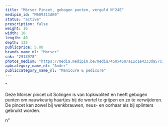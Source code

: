 ```yaml
---
title: "Mörser Pincet, gebogen punten, verguld N°24E"
medipim_id: "M609311AE0"
status: "active"
prescription: false
weight: 16
width: 10
length: 40
depth: 135
publicprice: 5.00
brands_name_nl: "Morser"
cnk: "2913978"
photos_medium: "https://media.medipim.be/media/450x450/a11c1e4333da57c1398119bbab860787f107e883.jpg"
apbcategory_name_nl: "Ander"
publiccategory_name_nl: "Manicure & pedicure"
---
```

"<p>Deze Mörser pincet uit Solingen is van topkwaliteit en heeft gebogen punten om nauwkeurig haartjes bij de wortel te grijpen en zo te verwijderen. De pincet kan zowel bij wenkbrauwen, neus- en oorhaar als bij splinters gebruikt worden.</p>n"
